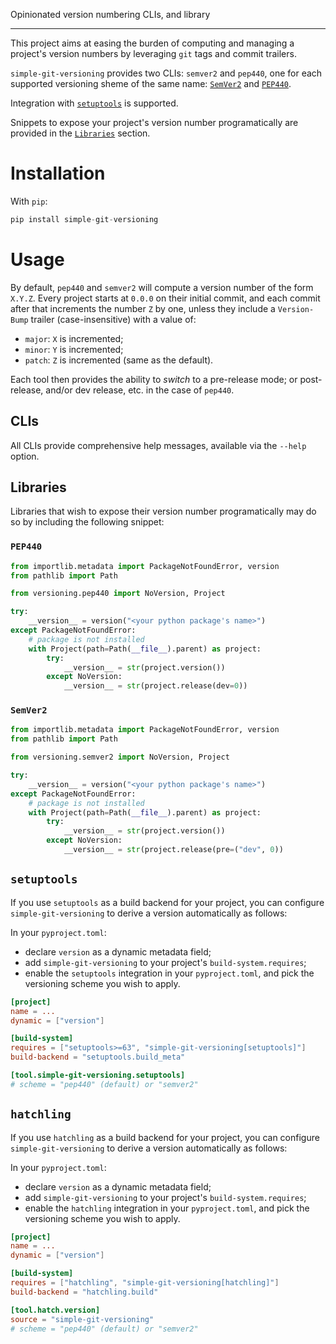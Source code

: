 Opinionated version numbering CLIs, and library

--------------------------------------------------------------------------------

This project aims at easing the burden of computing and managing a project's
version numbers by leveraging `git` tags and commit trailers.

`simple-git-versioning` provides two CLIs: `semver2` and `pep440`, one for each
supported versioning sheme of the same name: [`SemVer2`](https://semver.org) and 
[`PEP440`](https://peps.python.org/pep-0440/).

Integration with [`setuptools`](#setuptools) is supported.

Snippets to expose your project's version number programatically are provided in
the [`Libraries`](#libraries) section.

# Installation

With `pip`:

```python
pip install simple-git-versioning
```

# Usage

By default, `pep440` and `semver2` will compute a version number of the form
`X.Y.Z`. Every project starts at `0.0.0` on their initial commit, and each
commit after that increments the number `Z` by one, unless they include a
`Version-Bump` trailer (case-insensitive) with a value of:
- `major`: `X` is incremented;
- `minor`: `Y` is incremented;
- `patch`: `Z` is incremented (same as the default).

Each tool then provides the ability to _switch_ to a pre-release mode; or
post-release, and/or dev release, etc. in the case of `pep440`.

## CLIs

All CLIs provide comprehensive help messages, available via the `--help` option.

## Libraries

Libraries that wish to expose their version number programatically may do so by
including the following snippet:

### `PEP440`

```python
from importlib.metadata import PackageNotFoundError, version
from pathlib import Path

from versioning.pep440 import NoVersion, Project

try:
    __version__ = version("<your python package's name>")
except PackageNotFoundError:
    # package is not installed
    with Project(path=Path(__file__).parent) as project:
        try:
            __version__ = str(project.version())
        except NoVersion:
            __version__ = str(project.release(dev=0))
```

### `SemVer2`

```python
from importlib.metadata import PackageNotFoundError, version
from pathlib import Path

from versioning.semver2 import NoVersion, Project

try:
    __version__ = version("<your python package's name>")
except PackageNotFoundError:
    # package is not installed
    with Project(path=Path(__file__).parent) as project:
        try:
            __version__ = str(project.version())
        except NoVersion:
            __version__ = str(project.release(pre=("dev", 0))
```

## `setuptools`

If you use `setuptools` as a build backend for your project, you can configure
`simple-git-versioning` to derive a version automatically as follows:

In your `pyproject.toml`:
  - declare `version` as a dynamic metadata field;
  - add `simple-git-versioning` to your project's `build-system.requires`;
  - enable the `setuptools` integration in your `pyproject.toml`, and pick the
    versioning scheme you wish to apply.

```toml
[project]
name = ...
dynamic = ["version"]

[build-system]
requires = ["setuptools>=63", "simple-git-versioning[setuptools]"]
build-backend = "setuptools.build_meta"

[tool.simple-git-versioning.setuptools]
# scheme = "pep440" (default) or "semver2"
```

## `hatchling`

If you use `hatchling` as a build backend for your project, you can configure
`simple-git-versioning` to derive a version automatically as follows:

In your `pyproject.toml`:
  - declare `version` as a dynamic metadata field;
  - add `simple-git-versioning` to your project's `build-system.requires`;
  - enable the `hatchling` integration in your `pyproject.toml`, and pick the
    versioning scheme you wish to apply.

```toml
[project]
name = ...
dynamic = ["version"]

[build-system]
requires = ["hatchling", "simple-git-versioning[hatchling]"]
build-backend = "hatchling.build"

[tool.hatch.version]
source = "simple-git-versioning"
# scheme = "pep440" (default) or "semver2"
```

